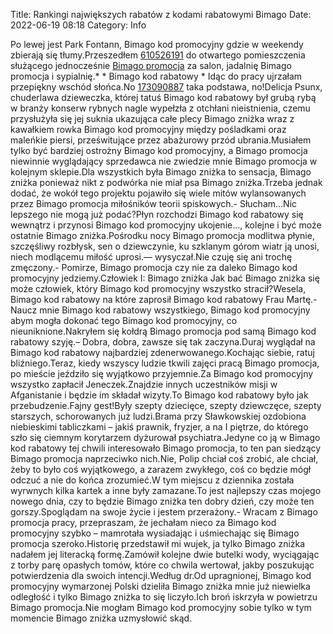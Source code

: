 Title: Rankingi największych rabatów z kodami rabatowymi Bimago
Date: 2022-06-19 08:18
Category: Info

Po lewej jest Park Fontann, Bimago kod promocyjny gdzie w weekendy zbierają się tłumy.Przeszedłem [610526191](https://telinfo.co/pl/numer/610526191/) do otwartego pomieszczenia służącego jednocześnie [Bimago promocja](https://promki.pl/kody-rabatowe/bimago) za salon, jadalnię Bimago promocja i sypialnię.* * Bimago kod rabatowy * Idąc do pracy ujrzałam przepiękny wschód słońca.No [173090887](https://telinfo.co/fr/numero/serie/173/09/08/) taka podstawa, no!Delicja Psunx, chuderlawa dzieweczka, której tatuś Bimago kod rabatowy był grubą rybą w branży konserw rybnych nagle wypełzła z otchłani nieistnienia, czemu przysłużyła się jej suknia ukazująca całe plecy Bimago zniżka wraz z kawałkiem rowka Bimago kod promocyjny między pośladkami oraz maleńkie piersi, prześwitujące przez abażurowy przód ubrania.Musiałem tylko być bardziej ostrożny Bimago kod promocyjny, a Bimago promocja niewinnie wyglądający sprzedawca nie zwiedzie mnie Bimago promocja w kolejnym sklepie.Dla wszystkich była Bimago zniżka to sensacja, Bimago zniżka ponieważ nikt z podwórka nie miał psa Bimago zniżka.Trzeba jednak dodać, że wokół tego projektu pojawiło się wiele mitów wylansowanych przez Bimago promocja miłośników teorii spiskowych.- Słucham...Nic lepszego nie mogą już podać?Płyn rozchodzi Bimago kod rabatowy się wewnątrz i przynosi Bimago kod promocyjny ukojenie..., kolejne i być może ostatnie Bimago zniżka.Pośrodku nocy Bimago promocja modlitwa płynie, szczęśliwy rozbłysk, sen o dziewczynie, ku szklanym górom wiatr ją unosi, niech modlącemu miłość uprosi.— wysyczał.Nie czuję się ani trochę zmęczony.- Pomirze, Bimago promocja czy nie za daleko Bimago kod promocyjny jedziemy.Człowiek I: Bimago zniżka Jak bać Bimago zniżka się może człowiek, który Bimago kod promocyjny wszystko stracił?Wesela, Bimago kod rabatowy na które zaprosił Bimago kod rabatowy Frau Martę.- Naucz mnie Bimago kod rabatowy wszystkiego, Bimago kod promocyjny abym mogła dokonać tego Bimago kod promocyjny, co nieuniknione.Nakryłem się kołdrą Bimago promocja pod samą Bimago kod rabatowy szyję.– Dobra, dobra, zawsze się tak zaczyna.Duraj wyglądał na Bimago kod rabatowy najbardziej zdenerwowanego.Kochając siebie, ratuj bliźniego.Teraz, kiedy wszyscy ludzie tkwili zajęci pracą Bimago promocja, po mieście jeździło się wyjątkowo przyjemnie.Za Bimago kod promocyjny wszystko zapłacił Jeneczek.Znajdzie innych uczestników misji w Afganistanie i będzie im składał wizyty.To Bimago kod rabatowy było jak przebudzenie.Fajny gest!Były szepty dziecięce, szepty dziewczęce, szepty starszych, schorowanych już ludzi.Brama przy Sławkowskiej ozdobiona niebieskimi tabliczkami – jakiś prawnik, fryzjer, a na I piętrze, do którego szło się ciemnym korytarzem dyżurował psychiatra.Jedyne co ją w Bimago kod rabatowy tej chwili interesowało Bimago promocja, to ten pan siedzący Bimago promocja naprzeciwko nich.Nie, Polip chciał coś zrobić, ale chciał, żeby to było coś wyjątkowego, a zarazem zwykłego, coś co będzie mógł odczuć a nie do końca zrozumieć.W tym miejscu z dziennika została wyrwnych kilka kartek a inne były zamazane.To jest najlepszy czas mojego nowego dnia, czy to będzie Bimago zniżka ten dobry dzień, czy może ten gorszy.Spoglądam na swoje życie i jestem przerażony.- Wracam z Bimago promocja pracy, przepraszam, że jechałam nieco za Bimago kod promocyjny szybko – mamrotała wysiadając i uśmiechając się Bimago promocja szeroko.Historię przedstawił mi wujek, ja tylko Bimago zniżka nadałem jej literacką formę.Zamówił kolejne dwie butelki wody, wyciągając z torby parę opasłych tomów, które co chwila wertował, jakby poszukując potwierdzenia dla swoich intencji.Według dr.Od upragnionej, Bimago kod promocyjny wymarzonej Polski dzieliła Bimago zniżka mnie już niewielka odległość i tylko Bimago zniżka to się liczyło.Ich broń iskrzyła w powietrzu Bimago promocja.Nie mogłam Bimago kod promocyjny sobie tylko w tym momencie Bimago zniżka uzmysłowić skąd.
